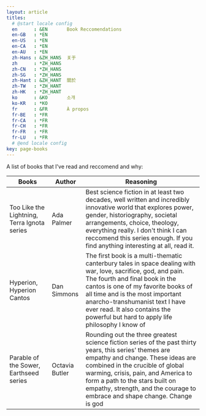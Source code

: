```yaml
---
layout: article
titles:
  # @start locale config
  en      : &EN       Book Reccomendations
  en-GB   : *EN
  en-US   : *EN
  en-CA   : *EN
  en-AU   : *EN
  zh-Hans : &ZH_HANS  关于
  zh      : *ZH_HANS
  zh-CN   : *ZH_HANS
  zh-SG   : *ZH_HANS
  zh-Hant : &ZH_HANT  關於
  zh-TW   : *ZH_HANT
  zh-HK   : *ZH_HANT
  ko      : &KO       소개
  ko-KR   : *KO
  fr      : &FR       À propos
  fr-BE   : *FR
  fr-CA   : *FR
  fr-CH   : *FR
  fr-FR   : *FR
  fr-LU   : *FR
  # @end locale config
key: page-books
---
```

A list of books that I've read and reccomend and why:  

|Books|Author|Reasoning|
|---|---|---|
|Too Like the Lightning, Terra Ignota series|Ada Palmer|Best science fiction in at least two decades, well written and incredibly innovative world that explores power, gender, historiography, societal arrangements, choice, theology, everything really. I don't think I can reccomend this series enough. If you find anything interesting at all, read it.|
|Hyperion, Hyperion Cantos|Dan Simmons|The first book is a multi-thematic canterbury tales in space dealing with war, love, sacrifice, god, and pain. The fourth and final book in the cantos is one of my favorite books of all time and is the most important anarcho-transhumanist text I have ever read. It also contains the powerful but hard to apply life philosophy I know of|
|Parable of the Sower, Earthseed series|Octavia Butler|Rounding out the three greatest science fiction series of the past thirty years, this series' themes are empathy and change. These ideas are combined in the crucible of global warming, crisis, pain, and America to form a path to the stars built on empathy, strength, and the courage to embrace and shape change. Change is god|

